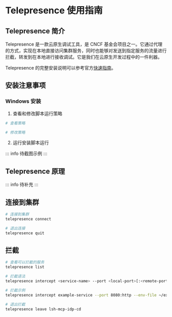# Telepresence 使用指南

## Telepresence 简介

Telepresence 是一款云原生调试工具，是 CNCF 基金会项目之一。它通过代理的方式，实现在本地直接访问集群服务，同时也能够对发送到指定服务的流量进行拦截，转发到在本地进行接收调试。它是我们在云原生开发过程中的一件利器。

Telepresence 的完整安装说明可以参考官方[快速指南](https://www.telepresence.io/docs/latest/quick-start/)。

## 安装注意事项

### Windows 安装

1. 查看和修改脚本运行策略

```powershell
# 查看策略

# 修改策略
```

2. 运行安装脚本运行

::: info
待截图示例
:::

## Telepresence 原理

::: info
待补充
:::

## 连接到集群

```bash
# 连接到集群
telepresence connect

# 退出连接
telepresence quit
```

## 拦截

```bash
# 查看可以拦截的服务
telepresence list

# 拦截语法
telepresence intercept <service-name> --port <local-port>[:<remote-port>] --env-file <path-to-env-file>

# 拦截示例
telepresence intercept example-service --port 8080:http --env-file ~/example-service-intercept.env

# 退出拦截
telepresence leave lsh-mcp-idp-cd
```

